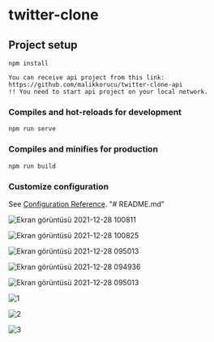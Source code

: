 # twitter-clone

## Project setup
```
npm install

You can receive api project from this link: https://github.com/malikkorucu/twitter-clone-api
!! You need to start api project on your local network.
```

### Compiles and hot-reloads for development
```
npm run serve
```

### Compiles and minifies for production
```
npm run build
```

### Customize configuration
See [Configuration Reference](https://cli.vuejs.org/config/).
"# README.md" 


![Ekran görüntüsü 2021-12-28 100811](https://user-images.githubusercontent.com/58563002/147538535-21fc9d07-958d-4807-b826-bab6455653a5.png)

![Ekran görüntüsü 2021-12-28 100825](https://user-images.githubusercontent.com/58563002/147538541-ce3cba44-b3b5-46ca-a450-e7dae44bba55.png)

![Ekran görüntüsü 2021-12-28 095013](https://user-images.githubusercontent.com/58563002/147538648-52606eb1-397d-457d-b033-ecc699e94298.png)

![Ekran görüntüsü 2021-12-28 094936](https://user-images.githubusercontent.com/58563002/147538701-3ee1d5f6-65c9-43ba-97c8-08a3bd04a255.png)

![Ekran görüntüsü 2021-12-28 095013](https://user-images.githubusercontent.com/58563002/147538712-70c82b32-ecad-4558-b1b5-0bddb43ce75c.png)



![1](https://user-images.githubusercontent.com/58563002/147538579-25179b11-cae0-4406-8107-626cae58d8f2.gif)

![2](https://user-images.githubusercontent.com/58563002/147538582-10c11f21-56fa-4f0c-9cca-c18bdb7780ec.gif)

![3](https://user-images.githubusercontent.com/58563002/147538588-6786dfc4-1db0-4d45-a22a-949eb5981754.gif)

